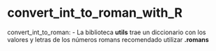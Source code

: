 # convert_int_to_roman_with_R
convert_int_to_roman:  - La biblioteca **utils** trae un diccionario con los valores y letras de los  números romans recomendado utilizar **.romans**
